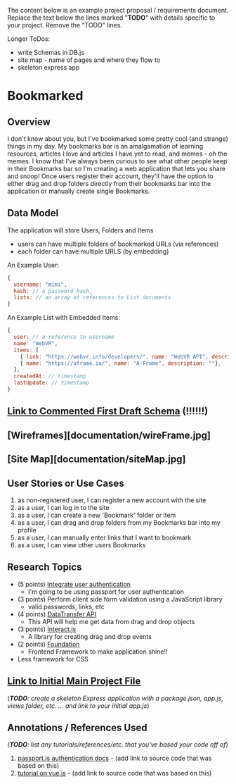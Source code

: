 The content below is an example project proposal / requirements document. Replace the text below the lines marked "__TODO__" with details specific to your project. Remove the "TODO" lines.

Longer ToDos:
  - write Schemas in DB.js
  - site map - name of pages and where they flow to
  - skeleton express app


# Bookmarked

## Overview

I don't know about you, but I've bookmarked some pretty cool (and strange) things in my day. My bookmarks bar is an amalgamation of learning resources, articles I love and articles I have yet to read, and memes - oh the memes. I know that I've always been curious to see what other people keep in their Bookmarks bar so I'm creating a web application that lets you share and snoop! Once users register their account, they'll have the option to either drag and drop folders directly from their bookmarks bar into the application or manually create single Bookmarks.


## Data Model

The application will store Users, Folders and Items

* users can have multiple folders of bookmarked URLs (via references)
* each folder can have multiple URLS (by embedding)

An Example User:

```javascript
{
  username: "mimi",
  hash: // a password hash,
  lists: // an array of references to List documents
}
```

An Example List with Embedded Items:

```javascript
{
  user: // a reference to username
  name: "WebVR",
  items: [
    { link: "https://webvr.info/developers/", name: "WebVR API", description: ""},
    { name: "https://aframe.io/", name: "A-Frame", description: ""},
  ],
  createdAt: // timestamp
  lastUpdate: // timestamp
}
```


## [Link to Commented First Draft Schema](db.js) (!!!!!!)

## [Wireframes][documentation/wireFrame.jpg]


## [Site Map][documentation/siteMap.jpg]

## User Stories or Use Cases

1. as non-registered user, I can register a new account with the site
2. as a user, I can log in to the site
3. as a user, I can create a new 'Bookmark' folder or item
4. as a user, I can drag and drop folders from my Bookmarks bar into my profile
5. as a user, I can manually enter links that I want to bookmark
6. as a user, I can view other users Bookmarks


## Research Topics

* (5 points) [Integrate user authentication](https://www.npmjs.com/package/passport-local)
    * I'm going to be using passport for user authentication
* (3 points) Perform client side form validation using a JavaScript library
    * valid passwords, links, etc
* (4 points) [DataTransfer API](https://developer.mozilla.org/en-US/docs/Web/API/DataTransfer)
    * This API will help me get data from drag and drop objects
* (3 points) [Interact.js](http://interactjs.io/)
    * A library for creating drag and drop events
* (2 points) [Foundation](https://foundation.zurb.com/)
    * Frontend Framework to make application shine!!
* Less framework for CSS



## [Link to Initial Main Project File](app.js)

(___TODO__: create a skeleton Express application with a package.json, app.js, views folder, etc. ... and link to your initial app.js_)

## Annotations / References Used

(___TODO__: list any tutorials/references/etc. that you've based your code off of_)

1. [passport.js authentication docs](http://passportjs.org/docs) - (add link to source code that was based on this)
2. [tutorial on vue.js](https://vuejs.org/v2/guide/) - (add link to source code that was based on this)
